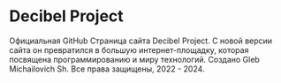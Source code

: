 <H1>Decibel Project</H1>
 Официальная GitHub Страница сайта Decibel Project. С новой версии сайта он превратился в большую интернет-площадку, которая посвящена программированию и миру технологий. Создано Gleb Michailovich Sh. Все права защищены, 2022 - 2024.
